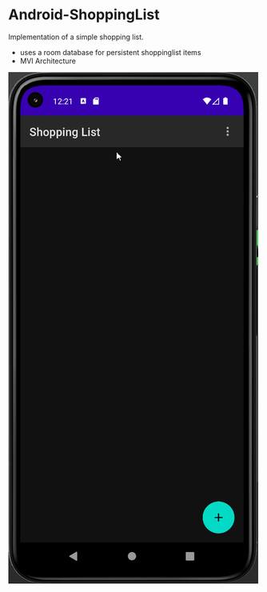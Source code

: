 # Android-ShoppingList

Implementation of a simple shopping list.

* uses a room database for persistent shoppinglist items  
* MVI Architecture

![](example.gif)
